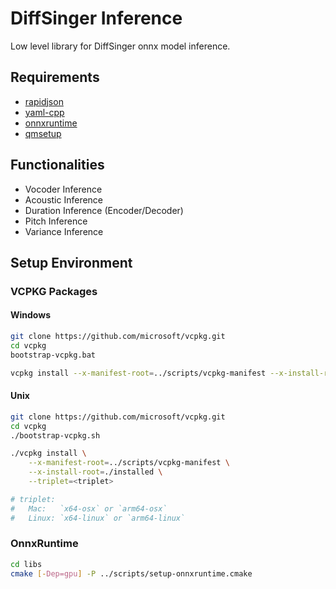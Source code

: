 # DiffSinger Inference

Low level library for DiffSinger onnx model inference.

## Requirements

+ [rapidjson](https://github.com/tencent/rapidjson)
+ [yaml-cpp](https://github.com/jbeder/yaml-cpp)
+ [onnxruntime](https://github.com/onnxruntime/onnxruntime)
+ [qmsetup](https://github.com/stdware/qmsetup)

## Functionalities

+ Vocoder Inference
+ Acoustic Inference
+ Duration Inference (Encoder/Decoder)
+ Pitch Inference
+ Variance Inference

## Setup Environment

### VCPKG Packages

#### Windows
```sh
git clone https://github.com/microsoft/vcpkg.git
cd vcpkg
bootstrap-vcpkg.bat

vcpkg install --x-manifest-root=../scripts/vcpkg-manifest --x-install-root=./installed --triplet=x64-windows
```

#### Unix
```sh
git clone https://github.com/microsoft/vcpkg.git
cd vcpkg
./bootstrap-vcpkg.sh

./vcpkg install \
    --x-manifest-root=../scripts/vcpkg-manifest \
    --x-install-root=./installed \
    --triplet=<triplet>

# triplet:
#   Mac:   `x64-osx` or `arm64-osx`
#   Linux: `x64-linux` or `arm64-linux`
```

### OnnxRuntime

```sh
cd libs
cmake [-Dep=gpu] -P ../scripts/setup-onnxruntime.cmake
```